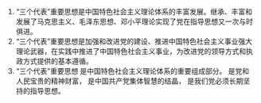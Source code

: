 1. “三个代表”重要思想是中国特色社会主义理论体系的丰富发展。继承、丰富和发展了马克思主义、毛泽东思想、邓小平理论实现了党在指导思想又一次与时俱进。
2. “三个代表”重要思想是加强和改进党的建设、推进中国特色社会主义事业强大理论武器，在实践中推进了中国特色社会主义事业，为改进党的领导方式和执政方式提供的基本遵循。
3. “三个代表”重要思想
	是中国特色社会主义理论体系的重要组成部分。
	是党和人民宝贵的精神财富，
	是中国共产党集体智慧的结晶，
	是我们党必须长期坚持的指导思想。
